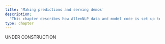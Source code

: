```yaml
---
title: 'Making predictions and serving demos'
description:
  "This chapter describes how AllenNLP data and model code is set up to make it easy for you serve a demo of your model."
type: chapter
---
```


<textblock>UNDER CONSTRUCTION</textblock>
